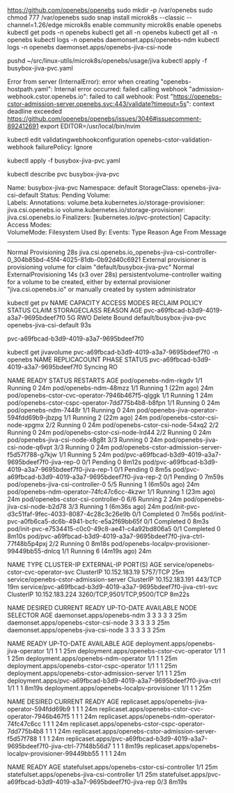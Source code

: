https://github.com/openebs/openebs
sudo mkdir -p /var/openebs
sudo chmod 777 /var/openebs
sudo snap install microk8s --classic --channel=1.26/edge
microk8s enable community
microk8s enable openebs
kubectl get pods -n openebs
kubectl get all -n openebs
kubectl get all -n openebs
kubectl logs -n openebs daemonset.apps/openebs-ndm
kubectl logs -n openebs daemonset.apps/openebs-jiva-csi-node

pushd ~/src/linux-utils/microk8s/openebs/usage/jiva
kubectl apply -f busybox-jiva-pvc.yaml 

Error from server (InternalError): error when creating "openebs-hostpath.yaml": Internal error occurred: failed calling webhook "admission-webhook.cstor.openebs.io": failed to call webhook: Post "https://openebs-cstor-admission-server.openebs.svc:443/validate?timeout=5s": context deadline exceeded
https://github.com/openebs/openebs/issues/3046#issuecomment-892412691
export EDITOR=/usr/local/bin/nvim

kubectl edit validatingwebhookconfiguration openebs-cstor-validation-webhook
failurePolicy: Ignore

kubectl apply -f busybox-jiva-pvc.yaml 

kubectl describe pvc busybox-jiva-pvc

Name:          busybox-jiva-pvc
Namespace:     default
StorageClass:  openebs-jiva-csi-default
Status:        Pending
Volume:        
Labels:        <none>
Annotations:   volume.beta.kubernetes.io/storage-provisioner: jiva.csi.openebs.io
               volume.kubernetes.io/storage-provisioner: jiva.csi.openebs.io
Finalizers:    [kubernetes.io/pvc-protection]
Capacity:      
Access Modes:  
VolumeMode:    Filesystem
Used By:       <none>
Events:
  Type    Reason                Age                From                                                                                    Message
  ----    ------                ----               ----                                                                                    -------
  Normal  Provisioning          28s                jiva.csi.openebs.io_openebs-jiva-csi-controller-0_304b85bd-45f4-4025-81db-0b92d40c6921  External provisioner is provisioning volume for claim "default/busybox-jiva-pvc"
  Normal  ExternalProvisioning  14s (x3 over 28s)  persistentvolume-controller                                                             waiting for a volume to be created, either by external provisioner "jiva.csi.openebs.io" or manually created by system administrator


kubectl get pv
NAME                                       CAPACITY   ACCESS MODES   RECLAIM POLICY   STATUS   CLAIM                      STORAGECLASS               REASON   AGE
pvc-a69fbcad-b3d9-4019-a3a7-9695bdeef7f0   5G         RWO            Delete           Bound    default/busybox-jiva-pvc   openebs-jiva-csi-default            93s

pvc-a69fbcad-b3d9-4019-a3a7-9695bdeef7f0


kubectl get jivavolume pvc-a69fbcad-b3d9-4019-a3a7-9695bdeef7f0 -n openebs
NAME                                       REPLICACOUNT   PHASE     STATUS
pvc-a69fbcad-b3d9-4019-a3a7-9695bdeef7f0                  Syncing   RO


NAME                                                                  READY   STATUS      RESTARTS        AGE
pod/openebs-ndm-rkgdv                                                 1/1     Running     0               24m
pod/openebs-ndm-48mzz                                                 1/1     Running     1 (22m ago)     24m
pod/openebs-cstor-cvc-operator-7946b467f5-qlggk                       1/1     Running     1               24m
pod/openebs-cstor-cspc-operator-7dd775b4b8-b8fpn                      1/1     Running     0               24m
pod/openebs-ndm-7448r                                                 1/1     Running     0               24m
pod/openebs-jiva-operator-594fdd69b9-jbzpg                            1/1     Running     2 (22m ago)     24m
pod/openebs-cstor-csi-node-xpgmx                                      2/2     Running     0               24m
pod/openebs-cstor-csi-node-54xq2                                      2/2     Running     0               24m
pod/openebs-cstor-csi-node-lrd44                                      2/2     Running     0               24m
pod/openebs-jiva-csi-node-x8g8t                                       3/3     Running     0               24m
pod/openebs-jiva-csi-node-q6vpt                                       3/3     Running     0               24m
pod/openebs-cstor-admission-server-f5d57f788-g7kjw                    1/1     Running     5               24m
pod/pvc-a69fbcad-b3d9-4019-a3a7-9695bdeef7f0-jiva-rep-0               0/1     Pending     0               8m12s
pod/pvc-a69fbcad-b3d9-4019-a3a7-9695bdeef7f0-jiva-rep-1               0/1     Pending     0               8m5s
pod/pvc-a69fbcad-b3d9-4019-a3a7-9695bdeef7f0-jiva-rep-2               0/1     Pending     0               7m59s
pod/openebs-jiva-csi-controller-0                                     5/5     Running     1 (6m50s ago)   24m
pod/openebs-ndm-operator-74fc47c6cc-4kzwr                             1/1     Running     1 (23m ago)     24m
pod/openebs-cstor-csi-controller-0                                    6/6     Running     2               24m
pod/openebs-jiva-csi-node-b2d78                                       3/3     Running     1 (6m36s ago)   24m
pod/init-pvc-d3c51faf-9fec-4033-8087-4c28c3c26e9b                     0/1     Completed   0               7m56s
pod/init-pvc-a0fb6ca5-dc6b-4941-bcfc-e5a2f69bb65f                     0/1     Completed   0               8m3s
pod/init-pvc-e7534415-c0c0-49c8-ae41-c4a92bd806a5                     0/1     Completed   0               8m10s
pod/pvc-a69fbcad-b3d9-4019-a3a7-9695bdeef7f0-jiva-ctrl-77f48b5p4pxj   2/2     Running     0               8m18s
pod/openebs-localpv-provisioner-99449bb55-dnlcq                       1/1     Running     6 (4m19s ago)   24m

NAME                                                             TYPE        CLUSTER-IP       EXTERNAL-IP   PORT(S)                      AGE
service/openebs-cstor-cvc-operator-svc                           ClusterIP   10.152.183.19    <none>        5757/TCP                     25m
service/openebs-cstor-admission-server                           ClusterIP   10.152.183.191   <none>        443/TCP                      19m
service/pvc-a69fbcad-b3d9-4019-a3a7-9695bdeef7f0-jiva-ctrl-svc   ClusterIP   10.152.183.224   <none>        3260/TCP,9501/TCP,9500/TCP   8m22s

NAME                                    DESIRED   CURRENT   READY   UP-TO-DATE   AVAILABLE   NODE SELECTOR   AGE
daemonset.apps/openebs-ndm              3         3         3       3            3           <none>          25m
daemonset.apps/openebs-cstor-csi-node   3         3         3       3            3           <none>          25m
daemonset.apps/openebs-jiva-csi-node    3         3         3       3            3           <none>          25m

NAME                                                                 READY   UP-TO-DATE   AVAILABLE   AGE
deployment.apps/openebs-jiva-operator                                1/1     1            1           25m
deployment.apps/openebs-cstor-cvc-operator                           1/1     1            1           25m
deployment.apps/openebs-ndm-operator                                 1/1     1            1           25m
deployment.apps/openebs-cstor-cspc-operator                          1/1     1            1           25m
deployment.apps/openebs-cstor-admission-server                       1/1     1            1           25m
deployment.apps/pvc-a69fbcad-b3d9-4019-a3a7-9695bdeef7f0-jiva-ctrl   1/1     1            1           8m19s
deployment.apps/openebs-localpv-provisioner                          1/1     1            1           25m

NAME                                                                            DESIRED   CURRENT   READY   AGE
replicaset.apps/openebs-jiva-operator-594fdd69b9                                1         1         1       24m
replicaset.apps/openebs-cstor-cvc-operator-7946b467f5                           1         1         1       24m
replicaset.apps/openebs-ndm-operator-74fc47c6cc                                 1         1         1       24m
replicaset.apps/openebs-cstor-cspc-operator-7dd775b4b8                          1         1         1       24m
replicaset.apps/openebs-cstor-admission-server-f5d57f788                        1         1         1       24m
replicaset.apps/pvc-a69fbcad-b3d9-4019-a3a7-9695bdeef7f0-jiva-ctrl-77f48b56d7   1         1         1       8m19s
replicaset.apps/openebs-localpv-provisioner-99449bb55                           1         1         1       24m

NAME                                                                 READY   AGE
statefulset.apps/openebs-cstor-csi-controller                        1/1     25m
statefulset.apps/openebs-jiva-csi-controller                         1/1     25m
statefulset.apps/pvc-a69fbcad-b3d9-4019-a3a7-9695bdeef7f0-jiva-rep   0/3     8m19s



